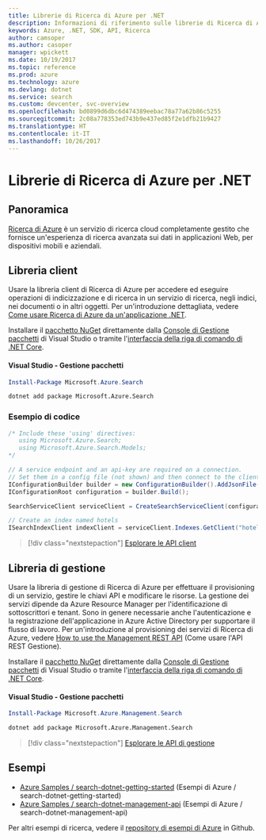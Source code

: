 ```yaml
---
title: Librerie di Ricerca di Azure per .NET
description: Informazioni di riferimento sulle librerie di Ricerca di Azure per .NET
keywords: Azure, .NET, SDK, API, Ricerca
author: camsoper
ms.author: casoper
manager: wpickett
ms.date: 10/19/2017
ms.topic: reference
ms.prod: azure
ms.technology: azure
ms.devlang: dotnet
ms.service: search
ms.custom: devcenter, svc-overview
ms.openlocfilehash: bd0899d6dbc6d474389eebac78a77a62b86c5255
ms.sourcegitcommit: 2c08a778353ed743b9e437ed85f2e1dfb21b9427
ms.translationtype: HT
ms.contentlocale: it-IT
ms.lasthandoff: 10/26/2017
---
```

# <a name="azure-search-libraries-for-net"></a>Librerie di Ricerca di Azure per .NET

## <a name="overview"></a>Panoramica

[Ricerca di Azure](https://docs.microsoft.com/azure/search/search-what-is-azure-search) è un servizio di ricerca cloud completamente gestito che fornisce un'esperienza di ricerca avanzata sui dati in applicazioni Web, per dispositivi mobili e aziendali.

## <a name="client-library"></a>Libreria client

Usare la libreria client di Ricerca di Azure per accedere ed eseguire operazioni di indicizzazione e di ricerca in un servizio di ricerca, negli indici, nei documenti o in altri oggetti. Per un'introduzione dettagliata, vedere [Come usare Ricerca di Azure da un'applicazione .NET](https://docs.microsoft.com/azure/search/search-howto-dotnet-sdk).

Installare il [pacchetto NuGet](https://www.nuget.org/packages/Microsoft.Azure.Search) direttamente dalla [Console di Gestione pacchetti][PackageManager] di Visual Studio o tramite l'[interfaccia della riga di comando di .NET Core][DotNetCLI].

#### <a name="visual-studio-package-manager"></a>Visual Studio - Gestione pacchetti

```powershell
Install-Package Microsoft.Azure.Search
```

```bash
dotnet add package Microsoft.Azure.Search
```

### <a name="code-example"></a>Esempio di codice

```csharp
/* Include these 'using' directives:
   using Microsoft.Azure.Search;
   using Microsoft.Azure.Search.Models;
*/

// A service endpoint and an api-key are required on a connection.
// Set them in a config file (not shown) and then connect to the client.
IConfigurationBuilder builder = new ConfigurationBuilder().AddJsonFile("appsettings.json");
IConfigurationRoot configuration = builder.Build();

SearchServiceClient serviceClient = CreateSearchServiceClient(configuration);

// Create an index named hotels
ISearchIndexClient indexClient = serviceClient.Indexes.GetClient("hotels");

```

> [!div class="nextstepaction"]
> [Esplorare le API client](/dotnet/api/overview/azure/search/client)


## <a name="management-library"></a>Libreria di gestione

Usare la libreria di gestione di Ricerca di Azure per effettuare il provisioning di un servizio, gestire le chiavi API e modificare le risorse. La gestione dei servizi dipende da Azure Resource Manager per l'identificazione di sottoscrittori e tenant. Sono in genere necessarie anche l'autenticazione e la registrazione dell'applicazione in Azure Active Directory per supportare il flusso di lavoro. Per un'introduzione al provisioning dei servizi di Ricerca di Azure, vedere [How to use the Management REST API](https://docs.microsoft.com/rest/api/searchmanagement/search-howto-management-rest-api) (Come usare l'API REST Gestione).

Installare il [pacchetto NuGet](https://www.nuget.org/packages/Microsoft.Azure.Management.Search) direttamente dalla [Console di Gestione pacchetti][PackageManager] di Visual Studio o tramite l'[interfaccia della riga di comando di .NET Core][DotNetCLI].

#### <a name="visual-studio-package-manager"></a>Visual Studio - Gestione pacchetti

```powershell
Install-Package Microsoft.Azure.Management.Search
```

```bash
dotnet add package Microsoft.Azure.Management.Search
```

> [!div class="nextstepaction"]
> [Esplorare le API di gestione](/dotnet/api/overview/azure/search/management)

## <a name="samples"></a>Esempi

 + [Azure Samples / search-dotnet-getting-started](https://github.com/Azure-Samples/search-dotnet-getting-started) (Esempi di Azure / search-dotnet-getting-started)
 + [Azure Samples / search-dotnet-management-api](https://github.com/Azure-Samples/search-dotnet-management-api) (Esempi di Azure / search-dotnet-management-api)

Per altri esempi di ricerca, vedere il [repository di esempi di Azure](https://github.com/Azure-Samples/) in Github.

[PackageManager]: https://docs.microsoft.com/nuget/tools/package-manager-console
[DotNetCLI]: https://docs.microsoft.com/dotnet/core/tools/dotnet-add-package
